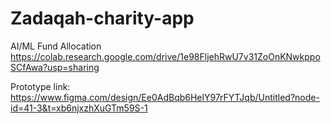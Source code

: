 # Zadaqah-charity-app

AI/ML Fund Allocation 
https://colab.research.google.com/drive/1e98FljehRwU7v31ZoOnKNwkppoSCfAwa?usp=sharing

Prototype link: https://www.figma.com/design/Ee0AdBqb6HelY97rFYTJqb/Untitled?node-id=41-3&t=xb6njxzhXuGTm59S-1

